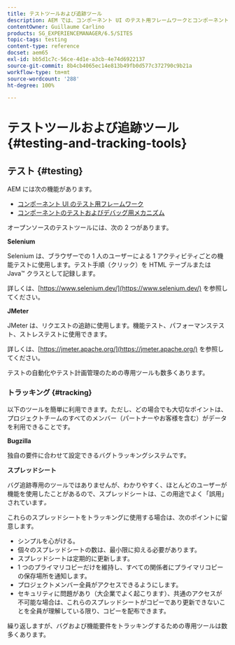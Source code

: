 ```yaml
---
title: テストツールおよび追跡ツール
description: AEM では、コンポーネント UI のテスト用フレームワークとコンポーネントのテストおよびデバッグ用メカニズムが提供されています
contentOwner: Guillaume Carlino
products: SG_EXPERIENCEMANAGER/6.5/SITES
topic-tags: testing
content-type: reference
docset: aem65
exl-id: bb5d1c7c-56ce-4d1e-a3cb-4e74d6922137
source-git-commit: 8b4cb4065ec14e813b49fb0d577c372790c9b21a
workflow-type: tm+mt
source-wordcount: '288'
ht-degree: 100%

---
```


# テストツールおよび追跡ツール{#testing-and-tracking-tools}

## テスト {#testing}

AEM には次の機能があります。

* [コンポーネント UI のテスト用フレームワーク](/help/sites-developing/hobbes.md)
* [コンポーネントのテストおよびデバッグ用メカニズム](/help/sites-developing/developer-mode.md)

オープンソースのテストツールには、次の 2 つがあります。

**Selenium**

Selenium は、ブラウザーでの 1 人のユーザーによる 1 アクティビティごとの機能テストに使用します。テスト手順（クリック）を HTML テーブルまたは Java™ クラスとして記録します。

詳しくは、[https://www.selenium.dev/](https://www.selenium.dev/) を参照してください。

**JMeter**

JMeter は、リクエストの追跡に使用します。機能テスト、パフォーマンステスト、ストレステストに使用できます。

詳しくは、[https://jmeter.apache.org/](https://jmeter.apache.org/) を参照してください。

テストの自動化やテスト計画管理のための専用ツールも数多くあります。

### トラッキング {#tracking}

以下のツールを簡単に利用できます。ただし、どの場合でも大切なポイントは、プロジェクトチームのすべてのメンバー（パートナーやお客様を含む）がデータを利用できることです。

**Bugzilla**

独自の要件に合わせて設定できるバグトラッキングシステムです。

**スプレッドシート**

バグ追跡専用のツールではありませんが、わかりやすく、ほとんどのユーザーが機能を使用したことがあるので、スプレッドシートは、この用途でよく「誤用」されています&#x200B;*。*

これらのスプレッドシートをトラッキングに使用する場合は、次のポイントに留意します。

* シンプルを心がける。
* 個々のスプレッドシートの数は、最小限に抑える必要があります。
* スプレッドシートは定期的に更新します。
* 1 つのプライマリコピーだけを維持し、すべての関係者にプライマリコピーの保存場所を通知します。
* プロジェクトメンバー全員がアクセスできるようにします。
* セキュリティに問題があり（大企業でよく起こります）、共通のアクセスが不可能な場合は、これらのスプレッドシートがコピーであり更新できないことを全員が理解している限り、コピーを配布できます。

繰り返しますが、バグおよび機能要件をトラッキングするための専用ツールは数多くあります。
